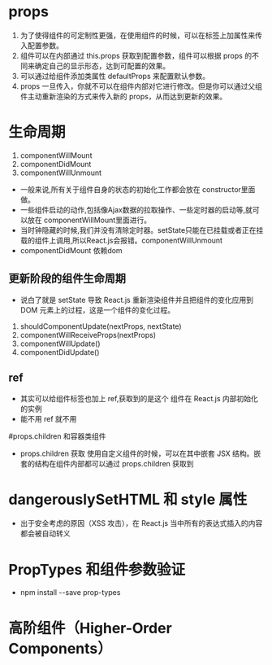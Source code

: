 # props
1. 为了使得组件的可定制性更强，在使用组件的时候，可以在标签上加属性来传入配置参数。
2. 组件可以在内部通过 this.props 获取到配置参数，组件可以根据 props 的不同来确定自己的显示形态，达到可配置的效果。
3. 可以通过给组件添加类属性 defaultProps 来配置默认参数。
4. props 一旦传入，你就不可以在组件内部对它进行修改。但是你可以通过父组件主动重新渲染的方式来传入新的 props，从而达到更新的效果。

# 生命周期
1. componentWillMount
2. componentDidMount
3. componentWillUnmount
* 一般来说,所有关于组件自身的状态的初始化工作都会放在 constructor里面做。
* 一些组件启动的动作,包括像Ajax数据的拉取操作、一些定时器的启动等,就可以放在 componentWillMount里面进行。
* 当时钟隐藏的时候,我们并没有清除定时器。setState只能在已挂载或者正在挂载的组件上调用,所以React.js会报错。componentWillUnmount 
* componentDidMount  依赖dom
## 更新阶段的组件生命周期
* 说白了就是 setState 导致 React.js 重新渲染组件并且把组件的变化应用到 DOM 元素上的过程，这是一个组件的变化过程。
1.  shouldComponentUpdate(nextProps, nextState)
2. componentWillReceiveProps(nextProps)
3. componentWillUpdate()
4. componentDidUpdate()
## ref
* 其实可以给组件标签也加上 ref,获取到的是这个 组件在 React.js 内部初始化的实例
* 能不用 ref 就不用

#props.children 和容器类组件
* props.children 获取 使用自定义组件的时候，可以在其中嵌套 JSX 结构。嵌套的结构在组件内部都可以通过 props.children 获取到

# dangerouslySetHTML 和 style 属性
* 出于安全考虑的原因（XSS 攻击），在 React.js 当中所有的表达式插入的内容都会被自动转义

# PropTypes 和组件参数验证
* npm install --save prop-types

# 高阶组件（Higher-Order Components）